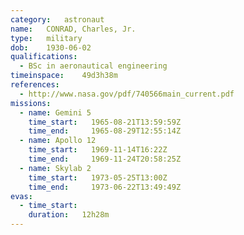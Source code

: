 ```yaml
---
category:	astronaut
name:	CONRAD, Charles, Jr.
type:	military
dob:	1930-06-02
qualifications:
  - BSc in aeronautical engineering
timeinspace:	49d3h38m
references:
  - http://www.nasa.gov/pdf/740566main_current.pdf
missions:
  - name: Gemini 5
    time_start:   1965-08-21T13:59:59Z
    time_end:     1965-08-29T12:55:14Z
  - name: Apollo 12
    time_start:   1969-11-14T16:22Z
    time_end:     1969-11-24T20:58:25Z
  - name: Skylab 2
    time_start:   1973-05-25T13:00Z
    time_end:     1973-06-22T13:49:49Z
evas:
  - time_start: 
    duration:   12h28m
---
```

